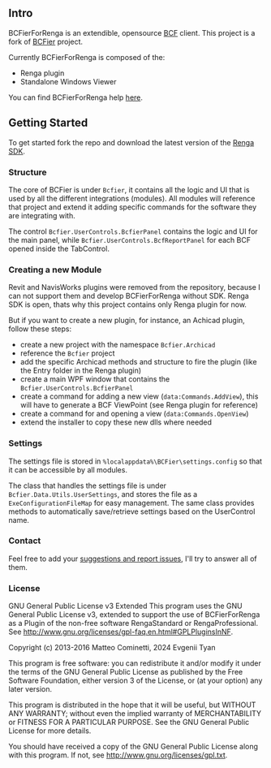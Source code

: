 ## Intro

BCFierForRenga is an extendible, opensource [BCF](https://github.com/BuildingSMART/BCF-XML) client. This project is a fork of [BCFier](https://github.com/teocomi/BCFier) project.

Currently BCFierForRenga is composed of the:
- Renga plugin
- Standalone Windows Viewer

You can find BCFierForRenga help [here](https://tyan.github.io/BCFierForRenga/HELP_EN.html).

## Getting Started

To get started fork the repo and download the latest version of the [Renga SDK](https://rengabim.com/sdk/).

### Structure

The core of BCFier is under `Bcfier`, it contains all the logic and UI that is used by all the different integrations (modules). All modules will reference that project and extend it adding specific commands for the software they are integrating with.

The control `Bcfier.UserControls.BcfierPanel` contains the logic and UI for the main panel, while `Bcfier.UserControls.BcfReportPanel` for each BCF opened inside the TabControl.

### Creating a new Module

Revit and NavisWorks plugins were removed from the repository, because I can not support them and develop BCFierForRenga without SDK. Renga SDK is open, thats why this project contains only Renga plugin for now.

But if you want to create a new plugin, for instance, an Achicad plugin, follow these steps:
- create a new project with the namespace `Bcfier.Archicad`
- reference the `Bcfier` project
- add the specific Archicad methods and structure to fire the plugin (like the Entry folder in the Renga plugin)
- create a main WPF window that contains the `Bcfier.UserControls.BcfierPanel`
- create a command for adding a new view (`data:Commands.AddView`), this will have to generate a BCF ViewPoint (see Renga plugin for reference)
- create a command for and opening a view (`data:Commands.OpenView`)
- extend the installer to copy these new dlls where needed

### Settings
The settings file is stored in `%localappdata%\BCFier\settings.config` so that it can be accessible by all modules.

The class that handles the settings file is under `Bcfier.Data.Utils.UserSettings`, and stores the file as a `ExeConfigurationFileMap` for easy management. The same class provides methods to automatically save/retrieve settings based on the UserControl name.

### Contact
Feel free to add your [suggestions and report issues](https://github.com/tyan/BCFierForRenga/issues), I'll try to answer all of them.

### License
GNU General Public License v3 Extended
This program uses the GNU General Public License v3, extended to support the use of BCFierForRenga as a Plugin of the non-free software RengaStandard  or RengaProfessional.
See <http://www.gnu.org/licenses/gpl-faq.en.html#GPLPluginsInNF>.

Copyright (c) 2013-2016 Matteo Cominetti, 2024 Evgenii Tyan

This program is free software: you can redistribute it and/or modify
it under the terms of the GNU General Public License as published by
the Free Software Foundation, either version 3 of the License, or
(at your option) any later version.

This program is distributed in the hope that it will be useful,
but WITHOUT ANY WARRANTY; without even the implied warranty of
MERCHANTABILITY or FITNESS FOR A PARTICULAR PURPOSE.  See the
GNU General Public License for more details.

You should have received a copy of the GNU General Public License
along with this program.  If not, see <http://www.gnu.org/licenses/gpl.txt>.

